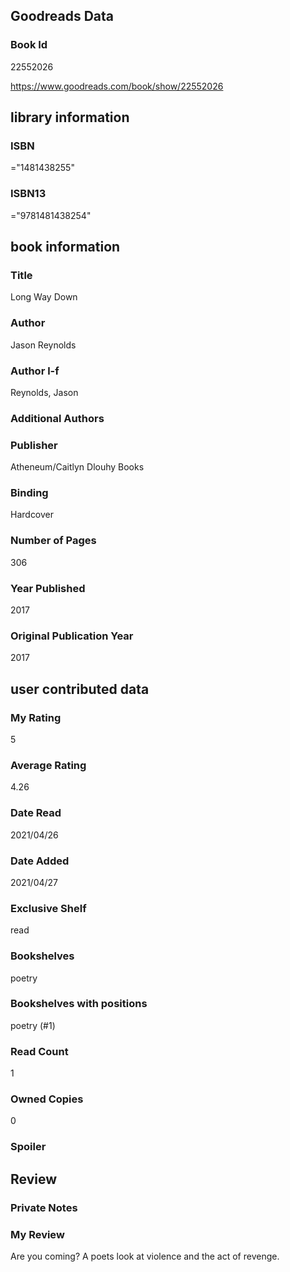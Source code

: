 <!-- This template shows how to bulk convert all columns of data into one markdown file -->
<!-- caveat: KeyError if there's a mismatch. Empty values output nothing -->

## Goodreads Data

### Book Id 

22552026

https://www.goodreads.com/book/show/22552026

## library information

### ISBN 
="1481438255"

### ISBN13 
="9781481438254"

## book information

### Title
Long Way Down

### Author 
Jason Reynolds

### Author l-f 
Reynolds, Jason

### Additional Authors


### Publisher 
Atheneum/Caitlyn Dlouhy Books

### Binding
Hardcover

### Number of Pages
306

### Year Published
2017

### Original Publication Year 
2017

## user contributed data

### My Rating
5

### Average Rating
4.26

### Date Read
2021/04/26

### Date Added
2021/04/27

### Exclusive Shelf
read

### Bookshelves
poetry

### Bookshelves with positions
poetry (#1)

### Read Count
1

### Owned Copies
0

### Spoiler 


## Review

### Private Notes


### My Review
Are you coming? A poets look at violence and the act of revenge.